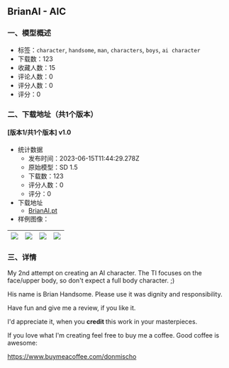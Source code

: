 ## BrianAI - AIC
### 一、模型概述

- 标签：`character`, `handsome`, `man`, `characters`, `boys`, `ai character`
- 下载数：123
- 收藏人数：15
- 评论人数：0
- 评分人数：0
- 评分：0

### 二、下载地址（共1个版本）

#### [版本1/共1个版本] v1.0

- 统计数据
  - 发布时间：2023-06-15T11:44:29.278Z
  - 原始模型：SD 1.5
  - 下载数：123
  - 评分人数：0
  - 评分：0
- 下载地址
  - [BrianAI.pt](https://civitai.com/api/download/models/96514)
- 样例图像：

| <img src="https://image.civitai.com/xG1nkqKTMzGDvpLrqFT7WA/c6833d30-ed22-488d-aeab-d91192a41f2a/width=450/1152441.jpeg" /> | <img src="https://image.civitai.com/xG1nkqKTMzGDvpLrqFT7WA/fd508f42-4015-41d7-b6fc-976901d16eba/width=450/1152440.jpeg" /> | <img src="https://image.civitai.com/xG1nkqKTMzGDvpLrqFT7WA/f572822e-e2a9-4fcf-a63c-197834d6262c/width=450/1152442.jpeg" /> | <img src="https://image.civitai.com/xG1nkqKTMzGDvpLrqFT7WA/dc60e28c-3e29-4a71-b83e-2ad0f8ef149c/width=450/1152443.jpeg" /> |
| ---- | ---- | ---- | ---- |


### 三、详情
<p>My 2nd attempt on creating an AI character. The TI focuses on the face/upper body, so don't expect a full body character. ;)</p><p></p><p>His name is Brian Handsome. Please use it was dignity and responsibility.</p><p></p><p>Have fun and give me a review, if you like it.</p><p>I'd appreciate it, when you <strong>credit </strong>this work in your masterpieces.</p><p></p><p>If you love what I'm creating feel free to buy me a coffee. Good coffee is awesome:</p><p><a target="_blank" rel="ugc" href="https://www.buymeacoffee.com/donmischo">https://www.buymeacoffee.com/donmischo</a></p>